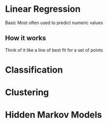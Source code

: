 # Linear Regression
Basic
Most often used to predict numeric values
## How it works
Think of it like a line of best fit for a set of points


# Classification

# Clustering

# Hidden Markov Models